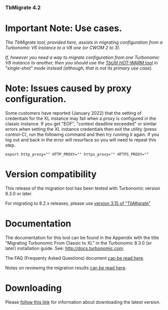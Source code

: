 
### TbMigrate 4.2

# Important Note: Use cases.

_The TbMigrate tool, provided here, assists in migrating configuration from a Turbonomic V6 instance to a V8 one (or CWOM 2 to 3)._

_If, however you need a way to migrate configuration from one Turbonomic V8 instance to another, then you should use the [TbUtil HOT-WARM tool](https://github.com/turbonomic/tbutil/wiki/K8S-HOTWARM) in "single-shot" mode instead (although, that is not its primary use case)._


# Note: Issues caused by proxy configuration.

Some customers have reported (January 2022) that the setting of credentials for the XL instance may fail when a proxy is configured in the classic instance. If you get "EOF", "context deadline exceeded" or similar errors when setting the XL instance credentials then exit the utility (press control-C), run the following command and then try running it again. If you log out and back in the error will resurface so you will need to repeat this step.

```
export http_proxy="" HTTP_PROXY="" https_proxy="" HTTPS_PROXY=""
```


# Version compatibility

This release of the migration tool has been tested with Turbonomic version 8.3.0 or later.

For migrating to 8.2.x releases, please use [version 3.15 of "TbMigrate"](https://github.com/turbonomic/tbmigrate/blob/3.15/README.md)

# Documentation

The documentation for this tool can be found in the Appendix with the title "Migrating Turbonomic From Classic to XL" in the Turbonomic 8.3.0 (or later) installation guide. See: http://docs.turbonomic.com.

The FAQ (Frequenty Asked Questions) document [can be read here](FAQ.md).

Notes on reviewing the migration results [can be read here](src/REVIEW-CLASSIC_TO_XL.md).

# Downloading

Please [follow this link](DOWNLOAD.md) for information about downloading the latest version.

